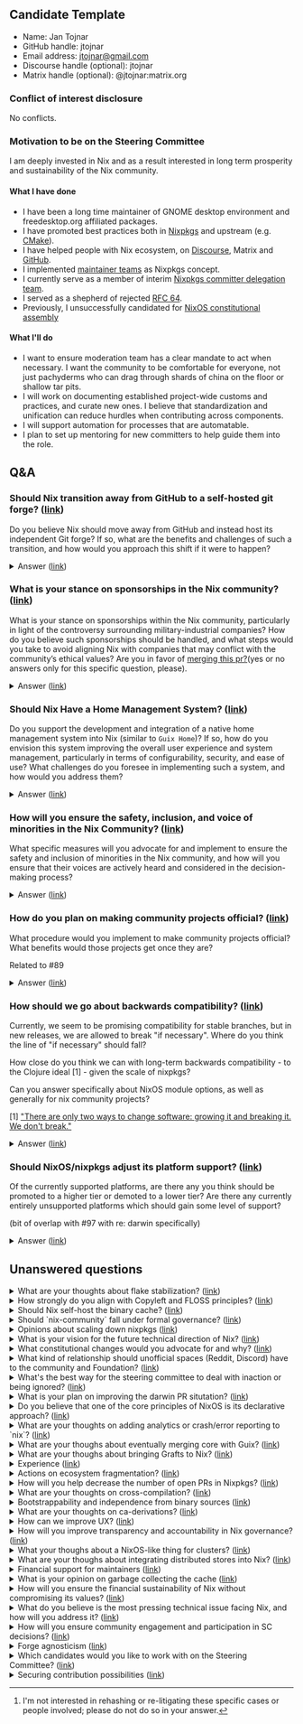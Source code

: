 ## Candidate Template

- Name: Jan Tojnar
- GitHub handle: jtojnar
- Email address: jtojnar@gmail.com
- Discourse handle (optional): jtojnar
- Matrix handle (optional): @jtojnar:matrix.org

### Conflict of interest disclosure

No conflicts.

### Motivation to be on the Steering Committee

I am deeply invested in Nix and as a result interested in long term prosperity and sustainability of the Nix community.

#### What I have done

- I have been a long time maintainer of GNOME desktop environment and freedesktop.org affiliated packages.
- I have promoted best practices both in [Nixpkgs](https://github.com/jtojnar/nixpkgs-hammering/tree/main/explanations) and upstream (e.g. [CMake](https://github.com/jtojnar/cmake-snips)).
- I have helped people with Nix ecosystem, on [Discourse](https://discourse.nixos.org/u/jtojnar/summary), Matrix and [GitHub](https://github.com/NixOS/nixpkgs/issues?q=is%3Aissue+commenter%3Ajtojnar).
- I implemented [maintainer teams](https://github.com/NixOS/nixpkgs/pull/72125) as Nixpkgs concept.
- I currently serve as a member of interim [Nixpkgs committer delegation team](https://github.com/NixOS/org/blob/main/doc/nixpkgs-committers.md).
- I served as a shepherd of rejected [RFC 64](https://github.com/NixOS/rfcs/pull/64).
- Previously, I unsuccessfully candidated for [NixOS constitutional assembly](https://nixpkgs.zulipchat.com/#narrow/stream/436732-Constitutional-assembly-applications/topic/Jan.20Tojnar.20.2F.20jtojnar/near/438241552)


#### What I'll do

- I want to ensure moderation team has a clear mandate to act when necessary. I want the community to be comfortable for everyone, not just pachyderms who can drag through shards of china on the floor or shallow tar pits.
- I will work on documenting established project-wide customs and practices, and curate new ones. I believe that standardization and unification can reduce hurdles when contributing across components.
- I will support automation for processes that are automatable.
- I plan to set up mentoring for new committers to help guide them into the role.
## Q&A

### Should Nix transition away from GitHub to a self-hosted git forge? ([link](https://github.com/NixOS/SC-election-2024/issues/18))


Do you believe Nix should move away from GitHub and instead host its independent Git forge? If so, what are the benefits and challenges of such a transition, and how would you approach this shift if it were to happen?

<details>
<summary>Answer (<a href="https://github.com/NixOS/SC-election-2024/issues/18#issuecomment-2396331547">link</a>)</summary>

Yes, but I see this more of a long term goal.

I would support establishment of a team that would look into alternatives. IIRC some people looked into using GitLab and other forges and found them unsuitable so the team could look into what the specific bottlenecks are and if it would be feasible to solve them. It might be suitable to apply for some grants so SC or the board to facilitate that.
</details>

### What is your stance on sponsorships in the Nix community? ([link](https://github.com/NixOS/SC-election-2024/issues/17))


What is your stance on sponsorships within the Nix community, particularly in light of the controversy surrounding military-industrial companies? How do you believe such sponsorships should be handled, and what steps would you take to avoid aligning Nix with companies that may conflict with the community’s ethical values? Are you in favor of [merging this pr?](https://github.com/NixOS/foundation/pull/140)(yes or no answers only for this specific question, please).


<details>
<summary>Answer (<a href="https://github.com/NixOS/SC-election-2024/issues/17#issuecomment-2396434190">link</a>)</summary>

> What is your stance on sponsorships within the Nix community, particularly in light of the controversy surrounding military-industrial companies?

I am moderately opposed sponsorships from MIC companies that would associate them with the Nix project. I would be strongly opposed to such from gambling companies.

If we were to vote on such sponsorships, I would consider community objections seriously.

> How do you believe such sponsorships should be handled, and what steps would you take to avoid aligning Nix with companies that may conflict with the community’s ethical values?

I would be in favour of sponsorship policy coming from the SC that would explicitly reject sponsorships from MIC. I would also want to poll the community if new potentially problematic sponsor approached.

> Are you in favor of [merging this pr?](https://github.com/NixOS/foundation/pull/140)(yes or no answers only for this specific question, please).

Yes
</details>

### Should Nix Have a Home Management System? ([link](https://github.com/NixOS/SC-election-2024/issues/83))


Do you support the development and integration of a native home management system into Nix (similar to `Guix Home`)? If so, how do you envision this system improving the overall user experience and system management, particularly in terms of configurability, security, and ease of use? What challenges do you foresee in implementing such a system, and how would you address them?


<details>
<summary>Answer (<a href="https://github.com/NixOS/SC-election-2024/issues/83#issuecomment-2396491083">link</a>)</summary>

I would not mind one but I would leave that up to community. 

The main challenge I see is a long term maintainability and ensuring sufficient quality. I would like to see Nixpkgs only include core primitives and let the modules for programs more complex than basic RFC 42 settings be handled by external projects.
</details>

### How will you ensure the safety, inclusion, and voice of minorities in the Nix Community? ([link](https://github.com/NixOS/SC-election-2024/issues/7))


What specific measures will you advocate for and implement to ensure the safety and inclusion of minorities in the Nix community, and how will you ensure that their voices are actively heard and considered in the decision-making process?


<details>
<summary>Answer (<a href="https://github.com/NixOS/SC-election-2024/issues/7#issuecomment-2396528605">link</a>)</summary>

Ensuring the moderation team is adequately staffed and supported is essential. We should help the moderator team with recruiting new members. I agree with @getchoo that having moderators elected might be useful (despite StackOverflow's other issues, its [community moderation](https://stackoverflow.blog/2018/11/21/our-theory-of-moderation-re-visited/) worked pretty well IMO) but I am not sure we are yet at the scale where it is needed. Part of us delegating the authority might be trusting the moderators to self-select suitable candidates.

I would also be open to hear from people whose voice is getting lost.
</details>

### How do you plan on making community projects official? ([link](https://github.com/NixOS/SC-election-2024/issues/99))


What procedure would you implement to make community projects official? What benefits would those projects get once they are?

Related to #89

<details>
<summary>Answer (<a href="https://github.com/NixOS/SC-election-2024/issues/99#issuecomment-2396481527">link</a>)</summary>

I agree with @proofconstruction above that this should happen by RFC.

I do not think making the project official necessarily provides any benefits other than signalling the level of maintenance. But that can be done in other ways so I do not actually consider officiality very important.

We might also want to come up with specific criteria and demote projects that no longer satisfy them.
</details>

### How should we go about backwards compatibility? ([link](https://github.com/NixOS/SC-election-2024/issues/81))


Currently, we seem to be promising compatibility for stable branches, but in new releases, we are allowed to break "if necessary". Where do you think the line of "if necessary" should fall?

How close do you think we can with long-term backwards compatibility - to the Clojure ideal [1] - given the scale of nixpkgs?

Can you answer specifically about NixOS module options, as well as generally for nix community projects?

[1] ["There are only two ways to change software: growing it and breaking it. We don't break."](https://www.youtube.com/watch?v=oyLBGkS5ICk&t=1189s)

<details>
<summary>Answer (<a href="https://github.com/NixOS/SC-election-2024/issues/81#issuecomment-2396441427">link</a>)</summary>

I would leave this up to the individual maintainers of the affected components. Maintaining backwards compatibility can be a pain and they are the people who actually do the job. Though I would still recommend providing a clear migration path in the contributing documentation whenever practical.
</details>

### Should NixOS/nixpkgs adjust its platform support? ([link](https://github.com/NixOS/SC-election-2024/issues/106))


Of the currently supported platforms, are there any you think should be promoted to a higher tier or demoted to a lower tier? Are there any currently entirely unsupported platforms which should gain some level of support?

(bit of overlap with #97 with re: darwin specifically)

<details>
<summary>Answer (<a href="https://github.com/NixOS/SC-election-2024/issues/106#issuecomment-2396351980">link</a>)</summary>

I think we should actually [implement](https://nixos.org/manual/nixpkgs/unstable/#chap-platform-support) the [RFC46](https://github.com/NixOS/rfcs/pull/46) and then periodically re-evaluate if the platforms satisfy the criteria. According to that, I think Darwin should be demoted but it can easily be promoted again once the ofborg situation is improved.
</details>

## Unanswered questions
<details>
<summary>What are your thoughts about flake stabilization? (<a href="https://github.com/NixOS/SC-election-2024/issues/112">link</a>)</summary>

Today, at least me, suggest everyone coming to Nix to take a look on flakes, but everyone eventually has to deal with the showstopper to enable nix-command and flakes as an experimental feature.

The last nix-command breakage, at least the last one I noticed, was the one to update specific inputs that changed a little.

What are your thoughs about the road to remove these feature flags so it is enabled by default?
</details>
<details>
<summary>How strongly do you align with Copyleft and FLOSS principles? (<a href="https://github.com/NixOS/SC-election-2024/issues/28">link</a>)</summary>

How strongly do you align with copyleft and FLOSS (Free and Libre Open-Source Software) ideas/ethos? What are the key principles of these movements in your view, and how would you advocate for them in your role within the Nix community? I'm particularly interested in supporting candidates who share a strong commitment to these values.
</details>
<details>
<summary>Should Nix self-host the binary cache? (<a href="https://github.com/NixOS/SC-election-2024/issues/19">link</a>)</summary>

Do you believe that Nix should transition to self-hosting the binary cache on bare-metal hardware, rather than relying on third-party services for hosting its cache?
</details>
<details>
<summary>Should `nix-community` fall under formal governance? (<a href="https://github.com/NixOS/SC-election-2024/issues/11">link</a>)</summary>

Do you believe that the nix-community should be managed under the formal governance? If so, how would you propose integrating community management with governance?
</details>
<details>
<summary>Opinions about scaling down nixpkgs (<a href="https://github.com/NixOS/SC-election-2024/issues/98">link</a>)</summary>

Do you think we should scale down nixpkgs or other Nix projects, for example fewer packages, modules, or anything that has maintenance costs? What would be your plan of action?
</details>
<details>
<summary>What is your vision for the future technical direction of Nix? (<a href="https://github.com/NixOS/SC-election-2024/issues/50">link</a>)</summary>

What is your vision for the future technical direction of Nix projects? What specific improvements or innovations do you believe should be prioritized to advance projects under Nix and address current challenges?
</details>
<details>
<summary>What constitutional changes would you advocate for and why? (<a href="https://github.com/NixOS/SC-election-2024/issues/35">link</a>)</summary>

If you had the opportunity to amend the constitution, what specific changes would you propose, and why do you believe these changes are necessary?
</details>
<details>
<summary>What kind of relationship should unofficial spaces (Reddit, Discord) have to the community and Foundation? (<a href="https://github.com/NixOS/SC-election-2024/issues/34">link</a>)</summary>

What kind of relationship should unofficial spaces (Reddit, Discord) have to the community? Should they be linked on the homepage? If so, should they be compelled to comply with the Foundation's code of conduct? Should we attempt to convert these communities into official spaces (if so, at what point)?
</details>
<details>
<summary>What's the best way for the steering committee to deal with inaction or being ignored? (<a href="https://github.com/NixOS/SC-election-2024/issues/114">link</a>)</summary>

One of the main ways in which the previous Nix governance has been criticized is for ignoring or being inactive in the face of community protests and concerns.[^1]

[^1]: I'm not interested in rehashing or re-litigating these specific cases or people involved; please do not do so in your answer.

Let's suppose that the steering committee is now responsive to the community... but when the steering committee asks for or directs action, that request is **ignored**, **de-prioritized**, or **litigated** by the relevant parties.

How would you as a single SC member deal with this? How would you ask for your fellow steering committee members to act as a group?

</details>
<details>
<summary>What is your plan on improving the darwin PR situtation? (<a href="https://github.com/NixOS/SC-election-2024/issues/97">link</a>)</summary>

Right now ofborg often takes days to complete package builds for the darwin arches and it is unviable as a reviewer to wait for them to complete as they might never complete or just time out, so darwin builds are often with a bit of luck. Also if they fail, people are often clueless on how to fix the compiler/linker issues.

What are your ideas for that? Should darwin be demoted to tier 3? Should we try to find sponsors for new hardware?
</details>
<details>
<summary>Do you believe that one of the core principles of NixOS is its declarative approach?  (<a href="https://github.com/NixOS/SC-election-2024/issues/9">link</a>)</summary>

If so, should NixOS strive to further minimize state and enhance its declarativity in the future? 
</details>
<details>
<summary>What are your thoughts on adding analytics or crash/error reporting to `nix`? (<a href="https://github.com/NixOS/SC-election-2024/issues/122">link</a>)</summary>

Question https://github.com/NixOS/SC-election-2024/issues/109 by @iFreilicht brought up this topic, and I thought it was worth discussing on its own, because it is quite a nuanced topic. On one hand it has a lot of privacy implications, on the other hand some specific data might be valuable for improving Nix.

Do you think this could be beneficial?
If so, what data could you imagine being helpful to the project?
Do you think it could be implemented in a way that is broadly supported in the community?

</details>
<details>
<summary>What are your thoughs about eventually merging core with Guix? (<a href="https://github.com/NixOS/SC-election-2024/issues/116">link</a>)</summary>

Guix and Nix have a lot in common. Both have a base dir store (/{gnu,nix}/store), both have those drv files that basically run a command with args and env vars in a restricted environment.

It seems natural, at least for me, that in some way both can have a common project and basically a different stdenv and abstractions over it. Maybe the daemon and store parts could be shared and each project would only have it's own evaluator and nixpkgs and users could use Guix to use the same infrastructure Nix would use to build and remote build stuff.

What are your thoughs about eventually uniting this core in a common project?
</details>
<details>
<summary>What are your thoughs about bringing Grafts to Nix? (<a href="https://github.com/NixOS/SC-election-2024/issues/115">link</a>)</summary>

Grafts are a way from Guix to bring fixes to packages that a lot of other packages depend on without having to rebuild the world basically.

What are your thoughs about bringing a equivalent feature to Nix?

[1] https://guix.gnu.org/blog/2020/grafts-continued/
</details>
<details>
<summary>Experience (<a href="https://github.com/NixOS/SC-election-2024/issues/104">link</a>)</summary>

What experience do you have with being responsible for making headline decisions about software used and depended upon by thousands of people? How many years have you held (or did you hold) that (or those) position(s) of responsibility?

(‘Depended upon’ is an important part of this question; a computer game might be played by thousands but of course that's nowhere near the same level of responsibility as making decisions about the Nix projects.)
</details>
<details>
<summary>Actions on ecosystem fragmentation? (<a href="https://github.com/NixOS/SC-election-2024/issues/89">link</a>)</summary>

There's a perception that the NixOS ecosystem is becoming increasingly fragmented, whether due to governance disagreements, technical divergences, or experimentation with new approaches. Do you view this fragmentation as a significant issue for the project? If so, what strategies would you propose to address it and promote greater cohesion within the ecosystem?
</details>
<details>
<summary>How will you help decrease the number of open PRs in Nixpkgs? (<a href="https://github.com/NixOS/SC-election-2024/issues/84">link</a>)</summary>

With the whole Wayland-protocols debate going on, one cannot skip the parallel to Nixpkgs. Some users have a good friend committer to have their PRs reviewed and merged. But the frustration even hits some committers that sometimes are caught self-merging.

Practical solutions to end the frustration would (and will) take the entire community participation. How can you, as a lead, help both to accommodate all the opinions and to speed the adoption of solutions, taking down the number while caring about the health (consider burnout) of those involved on applying those measures?

</details>
<details>
<summary>What are your thoughts on cross-compilation? (<a href="https://github.com/NixOS/SC-election-2024/issues/121">link</a>)</summary>

What are your thoughts on cross-compilation support in nixpkgs? In particular, what should happen when changes in nixpkgs conflict with maintaining cross-compilation support?
</details>
<details>
<summary>Bootstrappability and independence from binary sources (<a href="https://github.com/NixOS/SC-election-2024/issues/119">link</a>)</summary>

What's your stance towards reducing dependencies from binary sources and improving the bootstrappability of more packages with minimal binary downloads?
</details>
<details>
<summary>What are your thoughts on ca-derivations? (<a href="https://github.com/NixOS/SC-election-2024/issues/111">link</a>)</summary>

What are your thoughts on content addressed derivations? Could them eventually be stable to be enabled by default? Would they really reduce the storage and cache usage slope in a significative value?
</details>
<details>
<summary>How can we improve UX? (<a href="https://github.com/NixOS/SC-election-2024/issues/109">link</a>)</summary>

We all have opinions on the Nix UX, but I think we can agree that it needs improving. I've noticed that in many discussions, we talk about "the user" and our assumptions for what they would expect or understand, without really knowing.

We have no user journeys, no personas, no analytics about how people are actually using Nix which makes good decisions difficult.

Should we focus more on UX than we currently are? What actions would you take to do so?
</details>
<details>
<summary>How will you improve transparency and accountability in Nix governance? (<a href="https://github.com/NixOS/SC-election-2024/issues/48">link</a>)</summary>

What specific steps would you take to enhance transparency and accountability within the Nix governance structure? How would you ensure that decisions are made openly, and that community members have clear insight into the processes and outcomes?
</details>
<details>
<summary>What your thoughs about a NixOS-like thing for clusters? (<a href="https://github.com/NixOS/SC-election-2024/issues/117">link</a>)</summary>

A issue I see with NixOS is that NixOS servers treat machines as pets, which is often normal and desired, but limits the potential to use Nix in clusters or grids of machines. Yeah, there are ways like using NixOS as a platform to run some clustering software such as Nomad or Kubernetes but then you lose most of the cool stuff NixOS has. One can still build the stuff that will be run with Nix to OCI containers but would need to manage and define services using some form of YAML, or HCL. Nix already has stuff for incremental copying of artifacts using nix-copy-closure and binary caches but this is lost when you have to build a OCI container each time you iterate in a service to be run.

BTW systemd has already lots of primitives to be used for this. I think the biggest challenge here would be to unify networking between services. 

What are your thoughs, and vision, about this possible line of work?
</details>
<details>
<summary>What are your thoughs about integrating distributed stores into Nix? (<a href="https://github.com/NixOS/SC-election-2024/issues/113">link</a>)</summary>

AFAIK the most well known implementation is ipfs-nix from Obsidian systems that aim to integrate IPFS into Nix.

I, at least in the current state, am a bit skeptical about how the adoption would be. A full bump of my system would pull 10s of GBs of small artifacts, and if you have ever downloaded the closure of LaTeX packages you realized that lots of small operations == slow. I tried myself to make a RFC around exposing IPFS-compatible hashes in a narinfo so users could alternatively use IPFS to download stuff from binary caches but I basically abandoned the idea because I, myself, didn't think it would make much sense. The process would be so slow + the overhead of having to have stuff both in the nix store and IPFS store. I would only use something like this if I wouldn't need to duplicate stuff.

What are your thoughts about these projects and initiatives?
</details>
<details>
<summary>Financial support for maintainers (<a href="https://github.com/NixOS/SC-election-2024/issues/108">link</a>)</summary>

Many (though not all) contributors to and maintainers of the nix ecosystem are doing so as unpaid volunteer work next to their fulltime jobs. This is not sustainable, we either need more maintainers, or we need to lower the workload of the ones we have.

One way of doing this would be to sponsor them so they can switch to part-time positions or outright quit their jobs and work on Nix or nixpkgs full-time, potentially with money the foundation already receives in donations.

Would you be in favor of doing something like this? Why or why not?
</details>
<details>
<summary>What is your opinion on garbage collecting the cache (<a href="https://github.com/NixOS/SC-election-2024/issues/96">link</a>)</summary>

The cache is to big and it can't keep growing at the current rate. What is your opinion on how and what and if it should be garbage collected.
</details>
<details>
<summary>How will you ensure the financial sustainability of Nix without compromising its values? (<a href="https://github.com/NixOS/SC-election-2024/issues/47">link</a>)</summary>

How would you ensure the long-term financial sustainability of the Nix project while preserving its open-source ethos and avoiding dependency on corporate sponsorships that may conflict with community values? What alternative funding models would you explore, and how would you engage the community in these decisions?
</details>
<details>
<summary>What do you believe is the most pressing technical issue facing Nix, and how will you address it? (<a href="https://github.com/NixOS/SC-election-2024/issues/16">link</a>)</summary>

What do you believe is the most pressing technical issue currently facing Nix, and how would you prioritize addressing it to ensure the continued stability and advancement of the ecosystem?
</details>
<details>
<summary>How will you ensure community engagement and participation in SC decisions? (<a href="https://github.com/NixOS/SC-election-2024/issues/12">link</a>)</summary>

How would you ensure that the Nix community stays engaged with the Steering Committee (SC), actively participates, and has a meaningful voice in the SC decision-making process to prevent a disconnect in values between the community and the SC?
</details>
<details>
<summary>Forge agnosticism (<a href="https://github.com/NixOS/SC-election-2024/issues/120">link</a>)</summary>

What's your stance towards becoming agnostic of a specific code forge, and what actual steps towards that goal do you have in mind?
</details>
<details>
<summary>Which candidates would you like to work with on the Steering Committee? (<a href="https://github.com/NixOS/SC-election-2024/issues/101">link</a>)</summary>

If elected to the Steering Committee, which other candidates would you prefer to work with, and why?
</details>
<details>
<summary>Securing contribution possibilities (<a href="https://github.com/NixOS/SC-election-2024/issues/118">link</a>)</summary>

What possibilities do you see for securing contributors' future possibility to contribute to the project they put their work in? What is your stance towards implementing them?

This question is meant to cover broader aspects that mere code licensing, but also platform decisions (e.g. to protect contributors from being locked out in the future due to platform decisions)?
</details>
